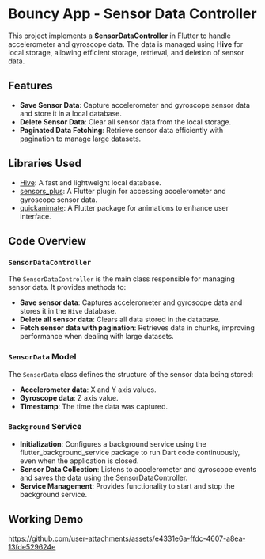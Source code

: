 # Bouncy App - Sensor Data Controller

This project implements a **SensorDataController** in Flutter to handle accelerometer and gyroscope data. The data is managed using **Hive** for local storage, allowing efficient storage, retrieval, and deletion of sensor data.

## Features
- **Save Sensor Data**: Capture accelerometer and gyroscope sensor data and store it in a local database.
- **Delete Sensor Data**: Clear all sensor data from the local storage.
- **Paginated Data Fetching**: Retrieve sensor data efficiently with pagination to manage large datasets.

## Libraries Used
- [Hive](https://pub.dev/packages/hive): A fast and lightweight local database.
- [sensors_plus](https://pub.dev/packages/sensors_plus): A Flutter plugin for accessing accelerometer and gyroscope sensor data.
- [quickanimate](https://pub.dev/packages/quickanimate): A Flutter package for animations to enhance user interface.

## Code Overview

### `SensorDataController`
The `SensorDataController` is the main class responsible for managing sensor data. It provides methods to:
- **Save sensor data**: Captures accelerometer and gyroscope data and stores it in the `Hive` database.
- **Delete all sensor data**: Clears all data stored in the database.
- **Fetch sensor data with pagination**: Retrieves data in chunks, improving performance when dealing with large datasets.

### `SensorData` Model
The `SensorData` class defines the structure of the sensor data being stored:
- **Accelerometer data**: X and Y axis values.
- **Gyroscope data**: Z axis value.
- **Timestamp**: The time the data was captured.

### `Background` Service
- **Initialization**: Configures a background service using the flutter_background_service package to run Dart code continuously, even when the application is closed.
- **Sensor Data Collection**: Listens to accelerometer and gyroscope events and saves the data using the SensorDataController.
- **Service Management**: Provides functionality to start and stop the background service.

## Working Demo
https://github.com/user-attachments/assets/e4331e6a-ffdc-4607-a8ea-13fde529624e
